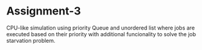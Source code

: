# Assignment-3
CPU-like simulation using priority Queue and unordered list where jobs are executed based on their priority with additional funcionality to solve the job starvation problem.
